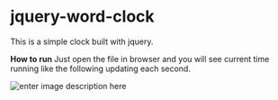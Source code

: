 # jquery-word-clock

This is a simple clock built with jquery.

**How to run**
Just open the file in browser and you will see current time running like the following updating each second.

![enter image description here](https://i.imgur.com/fcW2p2J.png)
